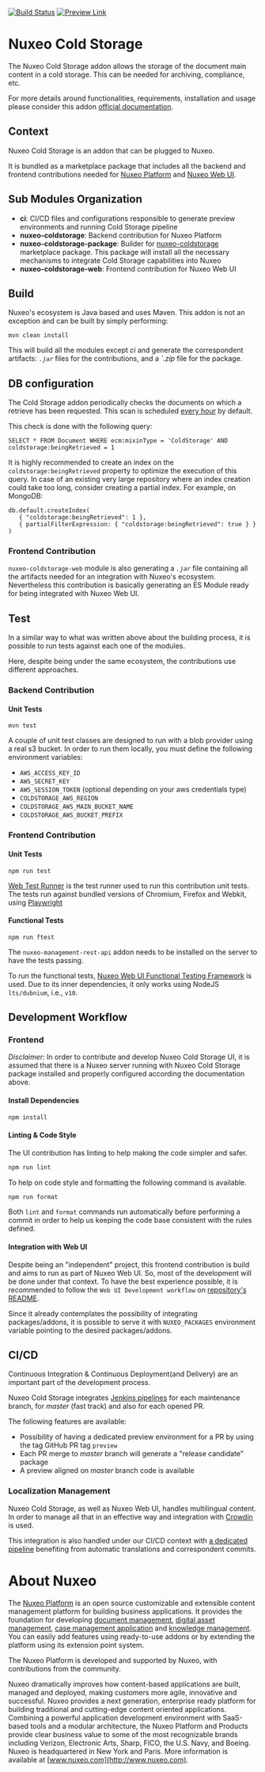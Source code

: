 [![Build Status](https://jenkins.napps.dev.nuxeo.com/buildStatus/icon?job=nuxeo%2Fnuxeo-coldstorage%2F10.10)](https://jenkins.napps.dev.nuxeo.com/job/nuxeo/job/nuxeo-coldstorage/job/10.10/)
[![Preview Link](https://img.shields.io/badge/preview-available-blue)](https://preview-nuxeo-coldstorage-10-10.napps.dev.nuxeo.com/)

# Nuxeo Cold Storage

The Nuxeo Cold Storage addon allows the storage of the document main content in a cold storage. This can be needed for archiving, compliance, etc.

For more details around functionalities, requirements, installation and usage please consider this addon [official documentation](TBD).

## Context
Nuxeo Cold Storage is an addon that can be plugged to Nuxeo.

It is bundled as a marketplace package that includes all the backend and frontend contributions needed for [Nuxeo Platform](https://github.com/nuxeo/nuxeo) and [Nuxeo Web UI](https://github.com/nuxeo/nuxeo-web-ui).

## Sub Modules Organization

- **ci**: CI/CD files and configurations responsible to generate preview environments and running Cold Storage pipeline
- **nuxeo-coldstorage**: Backend contribution for Nuxeo Platform
- **nuxeo-coldstorage-package**: Builder for [nuxeo-coldstorage](https://connect.nuxeo.com/nuxeo/site/marketplace/package/nuxeo-coldstorage) marketplace package. This package will install all the necessary mechanisms to integrate Cold Storage capabilities into Nuxeo
- **nuxeo-coldstorage-web**: Frontend contribution for Nuxeo Web UI

## Build

Nuxeo's ecosystem is Java based and uses Maven. This addon is not an exception and can be built by simply performing:

```shell script
mvn clean install
```

This will build all the modules except _ci_ and generate the correspondent artifacts: _`.jar`_ files for the contributions, and a _`.zip_ file for the package.

## DB configuration

The Cold Storage addon periodically checks the documents on which a retrieve has been requested. This scan is scheduled [every hour](https://github.com/nuxeo/nuxeo-coldstorage/blob/10.10/nuxeo-coldstorage-package/src/main/resources/install/templates/coldstorage/nuxeo.defaults#L7) by default.

This check is done with the following query:
```
SELECT * FROM Document WHERE ecm:mixinType = 'ColdStorage' AND coldstorage:beingRetrieved = 1
```
It is highly recommended to create an index on the `coldstorage:beingRetrieved` property to optimize the execution of this query. In case of an existing very large repository where an index creation could take too long, consider creating a partial index. For example, on MongoDB:
```
db.default.createIndex(
   { "coldstorage:beingRetrieved": 1 },
   { partialFilterExpression: { "coldstorage:beingRetrieved": true } }
)
```

### Frontend Contribution

`nuxeo-coldstorage-web` module is also generating a _`.jar`_ file containing all the artifacts needed for an integration with Nuxeo's ecosystem.
Nevertheless this contribution is basically generating an ES Module ready for being integrated with Nuxeo Web UI.

## Test

In a similar way to what was written above about the building process, it is possible to run tests against each one of the modules.

Here, despite being under the same ecosystem, the contributions use different approaches.

### Backend Contribution

#### Unit Tests

```shell script
mvn test
```

A couple of unit test classes are designed to run with a blob provider using a real s3 bucket. In order to run them locally, you must define the following environment variables:
 - `AWS_ACCESS_KEY_ID`
 - `AWS_SECRET_KEY`
 - `AWS_SESSION_TOKEN` (optional depending on your aws credentials type)
 - `COLDSTORAGE_AWS_REGION`
 - `COLDSTORAGE_AWS_MAIN_BUCKET_NAME`
 - `COLDSTORAGE_AWS_BUCKET_PREFIX`

### Frontend Contribution

#### Unit Tests

```shell script
npm run test
```

[Web Test Runner](https://modern-web.dev/docs/test-runner/overview/) is the test runner used to run this contribution unit tests.
The tests run against bundled versions of Chromium, Firefox and Webkit, using [Playwright](https://www.npmjs.com/package/playwright)

#### Functional Tests

```shell script
npm run ftest
```

The `nuxeo-management-rest-api` addon needs to be installed on the server to have the tests passing.

To run the functional tests, [Nuxeo Web UI Functional Testing Framework](https://github.com/nuxeo/nuxeo-web-ui/tree/master/packages/nuxeo-web-ui-ftest) is used.
Due to its inner dependencies, it only works using NodeJS `lts/dubnium`, i.e., `v10`.

## Development Workflow

### Frontend

*Disclaimer:* In order to contribute and develop Nuxeo Cold Storage UI, it is assumed that there is a Nuxeo server running with Nuxeo Cold Storage package installed and properly configured according the documentation above.

#### Install Dependencies  

```sh
npm install
```

#### Linting & Code Style

The UI contribution has linting to help making the code simpler and safer.

```sh
npm run lint
```

To help on code style and formatting the following command is available.

```sh
npm run format
```

Both `lint` and `format` commands run automatically before performing a commit in order to help us keeping the code base consistent with the rules defined.

#### Integration with Web UI

Despite being an "independent" project, this frontend contribution is build and aims to run as part of Nuxeo Web UI. So, most of the development will be done under that context.
To have the best experience possible, it is recommended to follow the `Web UI Development workflow` on [repository's README](https://github.com/nuxeo/nuxeo-web-ui/blob/master/README.md).

Since it already contemplates the possibility of integrating packages/addons, it is possible to serve it with `NUXEO_PACKAGES` environment variable pointing to the desired packages/addons.


## CI/CD

Continuous Integration & Continuous Deployment(and Delivery) are an important part of the development process.

Nuxeo Cold Storage integrates [Jenkins pipelines](https://jenkins.napps.dev.nuxeo.com/job/nuxeo/job/nuxeo-coldstorage/) for each maintenance branch, for _master_ (fast track) and also for each opened PR.

The following features are available:
- Possibility of having a dedicated preview environment for a PR by using the tag GitHub PR tag `preview`
- Each PR merge to _master_ branch will generate a "release candidate" package
- A preview aligned on _master_ branch code is available

### Localization Management

Nuxeo Cold Storage, as well as Nuxeo Web UI, handles multilingual content. In order to manage all that in an effective way and integration with [Crowdin](https://crowdin.com/) is used.

This integration is also handled under our CI/CD context with [a dedicated pipeline](https://jenkins.napps.dev.nuxeo.com/job/nuxeo/job/crowdin/job/nuxeo-coldstorage/) benefiting from automatic translations and correspondent commits.

# About Nuxeo

The [Nuxeo Platform](http://www.nuxeo.com/products/content-management-platform/) is an open source customizable and extensible content management platform for building business applications. It provides the foundation for developing [document management](http://www.nuxeo.com/solutions/document-management/), [digital asset management](http://www.nuxeo.com/solutions/digital-asset-management/), [case management application](http://www.nuxeo.com/solutions/case-management/) and [knowledge management](http://www.nuxeo.com/solutions/advanced-knowledge-base/). You can easily add features using ready-to-use addons or by extending the platform using its extension point system.

The Nuxeo Platform is developed and supported by Nuxeo, with contributions from the community.

Nuxeo dramatically improves how content-based applications are built, managed and deployed, making customers more agile, innovative and successful. Nuxeo provides a next generation, enterprise ready platform for building traditional and cutting-edge content oriented applications. Combining a powerful application development environment with
SaaS-based tools and a modular architecture, the Nuxeo Platform and Products provide clear business value to some of the most recognizable brands including Verizon, Electronic Arts, Sharp, FICO, the U.S. Navy, and Boeing. Nuxeo is headquartered in New York and Paris.
More information is available at [www.nuxeo.com](http://www.nuxeo.com).
